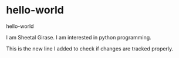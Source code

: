 # hello-world
hello-world



I am Sheetal Girase. I am interested in python programming. 

This is the new line I added to check if changes are tracked properly.

